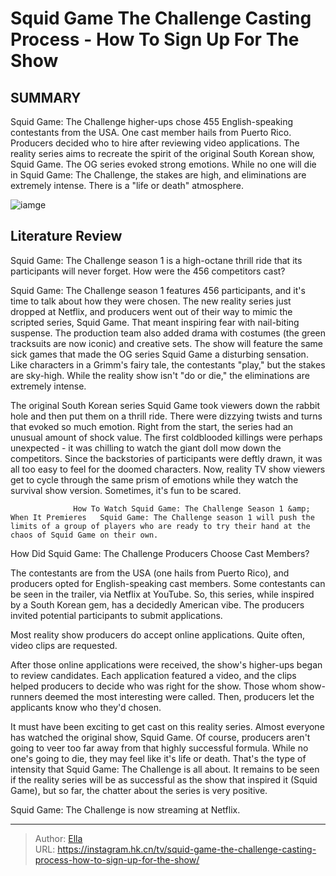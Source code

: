 # Squid Game The Challenge Casting Process - How To Sign Up For The Show


## SUMMARY 



  Squid Game: The Challenge higher-ups chose 455 English-speaking contestants from the USA. One cast member hails from Puerto Rico. Producers decided who to hire after reviewing video applications.   The reality series aims to recreate the spirit of the original South Korean show, Squid Game. The OG series evoked strong emotions.   While no one will die in Squid Game: The Challenge, the stakes are high, and eliminations are extremely intense. There is a &#34;life or death&#34; atmosphere.  

![iamge](https://static1.srcdn.com/wordpress/wp-content/uploads/2023/11/squid-game-the-challenge-doll-close-up-cropped.jpg)

## Literature Review
Squid Game: The Challenge season 1 is a high-octane thrill ride that its participants will never forget. How were the 456 competitors cast?




Squid Game: The Challenge season 1 features 456 participants, and it&#39;s time to talk about how they were chosen. The new reality series just dropped at Netflix, and producers went out of their way to mimic the scripted series, Squid Game. That meant inspiring fear with nail-biting suspense. The production team also added drama with costumes (the green tracksuits are now iconic) and creative sets. The show will feature the same sick games that made the OG series Squid Game a disturbing sensation. Like characters in a Grimm&#39;s fairy tale, the contestants &#34;play,&#34; but the stakes are sky-high. While the reality show isn&#39;t &#34;do or die,&#34; the eliminations are extremely intense.




The original South Korean series Squid Game took viewers down the rabbit hole and then put them on a thrill ride. There were dizzying twists and turns that evoked so much emotion. Right from the start, the series had an unusual amount of shock value. The first coldblooded killings were perhaps unexpected - it was chilling to watch the giant doll mow down the competitors. Since the backstories of participants were deftly drawn, it was all too easy to feel for the doomed characters. Now, reality TV show viewers get to cycle through the same prism of emotions while they watch the survival show version. Sometimes, it&#39;s fun to be scared.

                  How To Watch Squid Game: The Challenge Season 1 &amp; When It Premieres   Squid Game: The Challenge season 1 will push the limits of a group of players who are ready to try their hand at the chaos of Squid Game on their own.    


 How Did Squid Game: The Challenge Producers Choose Cast Members? 

 




The contestants are from the USA (one hails from Puerto Rico), and producers opted for English-speaking cast members. Some contestants can be seen in the trailer, via Netflix at YouTube. So, this series, while inspired by a South Korean gem, has a decidedly American vibe. The producers invited potential participants to submit applications.



Most reality show producers do accept online applications. Quite often, video clips are requested.




After those online applications were received, the show&#39;s higher-ups began to review candidates. Each application featured a video, and the clips helped producers to decide who was right for the show. Those whom show-runners deemed the most interesting were called. Then, producers let the applicants know who they&#39;d chosen.

It must have been exciting to get cast on this reality series. Almost everyone has watched the original show, Squid Game. Of course, producers aren&#39;t going to veer too far away from that highly successful formula. While no one&#39;s going to die, they may feel like it&#39;s life or death. That&#39;s the type of intensity that Squid Game: The Challenge is all about. It remains to be seen if the reality series will be as successful as the show that inspired it (Squid Game), but so far, the chatter about the series is very positive.






Squid Game: The Challenge is now streaming at Netflix.






---

> Author: [Ella](https://instagram.hk.cn/)  
> URL: https://instagram.hk.cn/tv/squid-game-the-challenge-casting-process-how-to-sign-up-for-the-show/  

